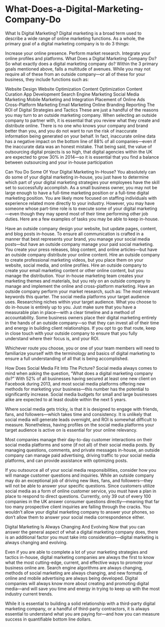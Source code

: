 # What-Does-a-Digital-Marketing-Company-Do

What Is Digital Marketing?
Digital marketing is a broad term used to describe a wide range of online marketing functions. As a whole, the primary goal of a digital marketing company is to do 3 things:

Increase your online presence.
Perform market research.
Integrate your online profiles and platforms.
What Does a Digital Marketing Company Do?
So what exactly does a digital marketing company do? Within the 3 primary goals mentioned above, falls a multitude of avenues. While you may not require all of these from an outside company—or all of these for your business, they include functions such as:

Website Design
Website Optimization
Content Optimization
Content Curation
App Development
Search Engine Marketing
Social Media Marketing
Mobile Marketing and Integration
Placement of Online Ads
Cross-Platform Marketing
Email Marketing
Online Branding
Reporting The ROI of Digital Strategies and Tactics
These are just a handful of the reasons you may turn to an outside marketing company. When selecting an outside company to partner with, it is essential that you review what they create and distribute online. There is no one who knows your company and brand better than you, and you do not want to run the risk of inaccurate information being generated on your behalf. In fact, inaccurate online data has a negative impact on the bottom line of 88% of all companies—even if the inaccurate data was an honest mistake. That being said, the value of outsourcing digital projects is so high, that digital agencies within the UK are expected to grow 30% in 2014—so it is essential that you find a balance between outsourcing and your in-house participation

Can You Do Some Of Your Digital Marketing In-House?
You absolutely can do some of your digital marketing in-house, you just have to determine which part of your digital marketing strategies your employees have the skill set to successfully accomplish. As a small business owner, you may not be large enough to have a full-time marketing position or a full-time digital marketing position. You are likely more focused on staffing individuals with experience related more directly to your industry. However, you may have someone whose part-time role is to execute some of your digital marketing—even though they may spend most of their time performing other job duties. Here are a few examples of tasks you may be able to keep in-house.

Have an outside company design your website, but update pages, content, and blog posts in-house.
To ensure all communication is crafted in a manner that best represents your brand, you manage your social media posts—but have an outside company manage your paid social marketing.
You create your press releases, blog content, and online articles—but have an outside company distribute your online content.
Hire an outside company to create professional marketing videos, but you place them on your website, social media, and online profiles.
Hire an outside company to create your email marketing content or other online content, but you manage the distribution.
Your in-house marketing team creates your marketing themes and materials, but you rely on an outside company to manage and implement the online and cross-platform marketing.
Have an outside company perform your market research, such as:
The most relevant keywords this quarter.
The social media platforms your target audience uses.
Researching niches within your target audience.
What you choose to do in-house is entirely up to you. Just make sure that you have a measurable plan in place—with a clear timeline and a method of accountability. Some business owners place their digital marketing entirely in the hands of an outside company—so that they can invest all of their time and energy in building client relationships. If you opt to go that route, keep in close touch with your outside company to ensure that you fully understand where their focus is, and your ROI.

Whichever route you choose, you or one of your team members will need to familiarize yourself with the terminology and basics of digital marketing to ensure a full understanding of all that is being accomplished.

How Does Social Media Fit Into The Picture?
Social media always comes to mind when asking the question, “What does a digital marketing company do?” With 52% of all businesses having secured at least one new client on Facebook during 2013, and most social media platforms offering new methods for marketing your business—this number has the potential to significantly increase. Social media budgets for small and large businesses alike are expected to at least double within the next 5 years.

Where social media gets tricky, is that it is designed to engage with friends, fans, and followers—which takes time and consistency. It is unlikely that social media will generate leads overnight, and ROI is somewhat difficult to measure. Nonetheless, having profiles on the social media platforms your target audience is active on is essential for your online relevancy.

Most companies manage their day-to-day customer interactions on their social media platforms and some (if not all) of their social media posts. By managing questions, comments, and private messages in-house, an outside company can manage paid advertising, driving traffic to your social media platforms, and can provide assistance with optimizing posts.

If you outsource all of your social media responsibilities, consider how you will manage customer questions and inquiries. While an outside company may do an exceptional job of driving new likes, fans, and followers—they will not be able to answer your specific questions. Since customers utilize social media as a form of online customer service, you must have a plan in place to respond to direct questions. Currently, only 39 out of every 100 companies in the UK answer consumer questions directly—meaning that far too many prospective client inquiries are falling through the cracks. You wouldn’t allow your digital marketing company to answer your phones, so don’t allow them to answer your social media correspondence either.

Digital Marketing Is Always Changing And Evolving
Now that you can answer the general aspect of what a digital marketing company does, there is an additional factor you must take into consideration—digital marketing is always changing and evolving.

Even if you are able to complete a lot of your marketing strategies and tactics in-house, digital marketing companies are always the first to know what the most cutting-edge, current, and effective ways to promote your business online are. Search engine algorithms are always changing, methods of social marketing are always changing, and new formats of online and mobile advertising are always being developed. Digital companies will always know more about creating and promoting digital media—and will save you time and energy in trying to keep up with the most industry current trends.

While it is essential to building a solid relationship with a third-party digital marketing company, or a handful of third-party contractors, it is always essential to understand what you are paying for—and how you can measure success in quantifiable bottom line dollars.

